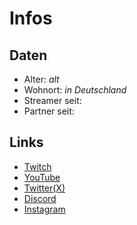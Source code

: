 # Infos

## Daten

  - Alter: *alt*
  - Wohnort: *in Deutschland*
  - Streamer seit: 
  - Partner seit: 

## Links
  - [Twitch](https://www.twitch.tv/raggelton)
  - [YouTube](https://www.youtube.com/raggelton)
  - [Twitter(X)](twitter.com/raggelton)
  - [Discord](discord.com/invite/aPap3skBGV)
  - [Instagram](instagram.com/raggelton)

